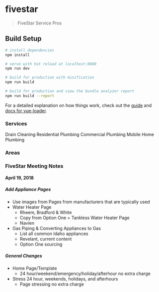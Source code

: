 # fivestar

> FiveStar Service Pros

## Build Setup

``` bash
# install dependencies
npm install

# serve with hot reload at localhost:8080
npm run dev

# build for production with minification
npm run build

# build for production and view the bundle analyzer report
npm run build --report
```

For a detailed explanation on how things work, check out the [guide](http://vuejs-templates.github.io/webpack/) and [docs for vue-loader](http://vuejs.github.io/vue-loader).

### Services
Drain Cleaning
Residential Plumbing
Commercial Plumbing
Mobile Home Plumbing

### Areas

### FiveStar Meeting Notes
#### April 19, 2018

##### Add Appliance Pages
- Use images from Pages from manufacturers that are typically used
- Water Heater Page
	- Rheem, Bradford & White
	- Copy from Option One
= Tankless Water Heater Page
	- Navien
- Gas Piping & Converting Appliances to Gas
	- List all common Idaho appliances
	- Revelant, current content
	- Option One sourcing

##### General Changes
- Home Page/Template
	- 24 hour/weekend/emergency/holiday/afterhour no extra charge
- Stress 24 hour, weekends, holidays, and afterhours
	- Page stressing no extra charge
